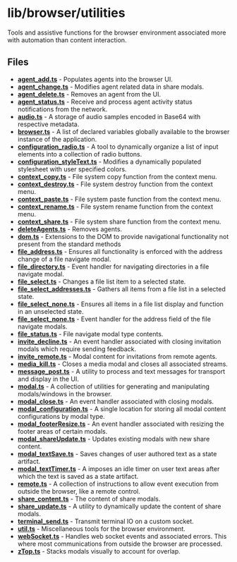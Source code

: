 # lib/browser/utilities
Tools and assistive functions for the browser environment associated more with automation than content interaction.

## Files
<!-- Do not edit below this line.  Contents dynamically populated. -->

* **[agent_add.ts](agent_add.ts)**                             - Populates agents into the browser UI.
* **[agent_change.ts](agent_change.ts)**                       - Modifies agent related data in share modals.
* **[agent_delete.ts](agent_delete.ts)**                       - Removes an agent from the UI.
* **[agent_status.ts](agent_status.ts)**                       - Receive and process agent activity status notifications from the network.
* **[audio.ts](audio.ts)**                                     - A storage of audio samples encoded in Base64 with respective metadata.
* **[browser.ts](browser.ts)**                                 - A list of declared variables globally available to the browser instance of the application.
* **[configuration_radio.ts](configuration_radio.ts)**         - A tool to dynamically organize a list of input elements into a collection of radio buttons.
* **[configuration_styleText.ts](configuration_styleText.ts)** - Modifies a dynamically populated stylesheet with user specified colors.
* **[context_copy.ts](context_copy.ts)**                       - File system copy function from the context menu.
* **[context_destroy.ts](context_destroy.ts)**                 - File system destroy function from the context menu.
* **[context_paste.ts](context_paste.ts)**                     - File system paste function from the context menu.
* **[context_rename.ts](context_rename.ts)**                   - File system rename function from the context menu.
* **[context_share.ts](context_share.ts)**                     - File system share function from the context menu.
* **[deleteAgents.ts](deleteAgents.ts)**                       - Removes agents.
* **[dom.ts](dom.ts)**                                         - Extensions to the DOM to provide navigational functionality not present from the standard methods
* **[file_address.ts](file_address.ts)**                       - Ensures all functionality is enforced with the address change of a file navigate modal.
* **[file_directory.ts](file_directory.ts)**                   - Event handler for navigating directories in a file navigate modal.
* **[file_select.ts](file_select.ts)**                         - Changes a file list item to a selected state.
* **[file_select_addresses.ts](file_select_addresses.ts)**     - Gathers all items from a file list in a selected state.
* **[file_select_none.ts](file_select_none.ts)**               - Ensures all items in a file list display and function in an unselected state.
* **[file_select_none.ts](file_select_none.ts)**               - Event handler for the address field of the file navigate modals.
* **[file_status.ts](file_status.ts)**                         - File navigate modal type contents.
* **[invite_decline.ts](invite_decline.ts)**                   - An event handler associated with closing invitation modals which require sending feedback.
* **[invite_remote.ts](invite_remote.ts)**                     - Modal content for invitations from remote agents.
* **[media_kill.ts](media_kill.ts)**                           - Closes a media modal and closes all associated streams.
* **[message_post.ts](message_post.ts)**                       - A utility to process and text messages for transport and display in the UI.
* **[modal.ts](modal.ts)**                                     - A collection of utilities for generating and manipulating modals/windows in the browser.
* **[modal_close.ts](modal_close.ts)**                         - An event handler associated with closing modals.
* **[modal_configuration.ts](modal_configuration.ts)**         - A single location for storing all modal content configurations by modal type.
* **[modal_footerResize.ts](modal_footerResize.ts)**           - An event handler associated with resizing the footer areas of certain modals.
* **[modal_shareUpdate.ts](modal_shareUpdate.ts)**             - Updates existing modals with new share content.
* **[modal_textSave.ts](modal_textSave.ts)**                   - Saves changes of user authored text as a state artifact.
* **[modal_textTimer.ts](modal_textTimer.ts)**                 - A imposes an idle timer on user text areas after which the text is saved as a state artifact.
* **[remote.ts](remote.ts)**                                   - A collection of instructions to allow event execution from outside the browser, like a remote control.
* **[share_content.ts](share_content.ts)**                     - The content of share modals.
* **[share_update.ts](share_update.ts)**                       - A utility to dynamically update the content of share modals.
* **[terminal_send.ts](terminal_send.ts)**                     - Transmit terminal IO on a custom socket.
* **[util.ts](util.ts)**                                       - Miscellaneous tools for the browser environment.
* **[webSocket.ts](webSocket.ts)**                             - Handles web socket events and associated errors. This where most communications from outside the browser are processed.
* **[zTop.ts](zTop.ts)**                                       - Stacks modals visually to account for overlap.